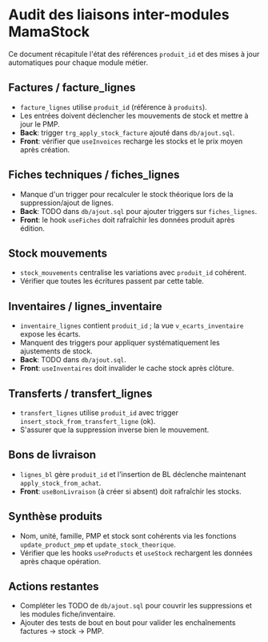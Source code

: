 # Audit des liaisons inter-modules MamaStock

Ce document récapitule l'état des références `produit_id` et des mises à jour automatiques pour chaque module métier.

## Factures / facture_lignes
- `facture_lignes` utilise `produit_id` (référence à `produits`).
- Les entrées doivent déclencher les mouvements de stock et mettre à jour le PMP.
- **Back**: trigger `trg_apply_stock_facture` ajouté dans `db/ajout.sql`.
- **Front**: vérifier que `useInvoices` recharge les stocks et le prix moyen après création.

## Fiches techniques / fiches_lignes
- Manque d'un trigger pour recalculer le stock théorique lors de la suppression/ajout de lignes.
- **Back**: TODO dans `db/ajout.sql` pour ajouter triggers sur `fiches_lignes`.
- **Front**: le hook `useFiches` doit rafraîchir les données produit après édition.

## Stock mouvements
- `stock_mouvements` centralise les variations avec `produit_id` cohérent.
- Vérifier que toutes les écritures passent par cette table.

## Inventaires / lignes_inventaire
- `inventaire_lignes` contient `produit_id` ; la vue `v_ecarts_inventaire` expose les écarts.
- Manquent des triggers pour appliquer systématiquement les ajustements de stock.
- **Back**: TODO dans `db/ajout.sql`.
- **Front**: `useInventaires` doit invalider le cache stock après clôture.

## Transferts / transfert_lignes
- `transfert_lignes` utilise `produit_id` avec trigger `insert_stock_from_transfert_ligne` (ok).
- S'assurer que la suppression inverse bien le mouvement.

## Bons de livraison
- `lignes_bl` gère `produit_id` et l'insertion de BL déclenche maintenant `apply_stock_from_achat`.
- **Front**: `useBonLivraison` (à créer si absent) doit rafraîchir les stocks.

## Synthèse produits
- Nom, unité, famille, PMP et stock sont cohérents via les fonctions `update_product_pmp` et `update_stock_theorique`.
- Vérifier que les hooks `useProducts` et `useStock` rechargent les données après chaque opération.

## Actions restantes
- Compléter les TODO de `db/ajout.sql` pour couvrir les suppressions et les modules fiche/inventaire.
- Ajouter des tests de bout en bout pour valider les enchaînements factures → stock → PMP.

